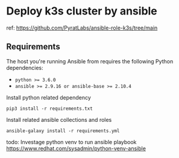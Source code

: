 # Deploy k3s cluster by ansible
ref: 
https://github.com/PyratLabs/ansible-role-k3s/tree/main

## Requirements
The host you're running Ansible from requires the following Python dependencies:

- `python >= 3.6.0`
- `ansible >= 2.9.16 or ansible-base >= 2.10.4`

Install python related dependency 
```
pip3 install -r requirements.txt
```

Install related ansible collections and roles
```
ansible-galaxy install -r requirements.yml
```

todo:
Investage python venv to run ansible playbook
https://www.redhat.com/sysadmin/python-venv-ansible